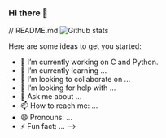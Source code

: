 ### Hi there 👋
// README.md
![Github stats](https://github-readme-stats.vercel.app/api?username=gkanishhk44e&theme=highcontrast&show_icons=true&count_private=true)


Here are some ideas to get you started:

- 🔭 I’m currently working on C and Python.
- 🌱 I’m currently learning ...
- 👯 I’m looking to collaborate on ...
- 🤔 I’m looking for help with ...
- 💬 Ask me about ...
- 📫 How to reach me: ...
- 😄 Pronouns: ...
- ⚡ Fun fact: ...
-->
